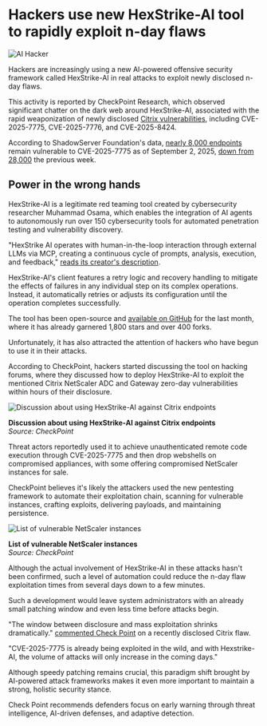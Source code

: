 # Hackers use new HexStrike-AI tool to rapidly exploit n-day flaws

![AI Hacker](https://www.bleepstatic.com/content/hl-images/2022/05/12/evil-hacker-ai.jpg)

Hackers are increasingly using a new AI-powered offensive security framework called HexStrike-AI in real attacks to exploit newly disclosed n-day flaws.

This activity is reported by CheckPoint Research, which observed significant chatter on the dark web around HexStrike-AI, associated with the rapid weaponization of newly disclosed [Citrix vulnerabilities](https://www.bleepingcomputer.com/news/security/citrix-fixes-critical-netscaler-rce-flaw-exploited-in-zero-day-attacks/), including CVE-2025-7775, CVE-2025-7776, and CVE-2025-8424.

According to ShadowServer Foundation's data, [nearly 8,000 endpoints](https://dashboard.shadowserver.org/statistics/combined/time-series/?date%5Frange=7&source=http%5Fvulnerable&source=http%5Fvulnerable6&tag=cve-2025-7775%2B&dataset=unique%5Fips&limit=100&group%5Fby=geo&stacking=stacked&auto%5Fupdate=on) remain vulnerable to CVE-2025-7775 as of September 2, 2025, [down from 28,000](https://www.bleepingcomputer.com/news/security/over-28-200-citrix-instances-vulnerable-to-actively-exploited-rce-bug/) the previous week.

## Power in the wrong hands

HexStrike-AI is a legitimate red teaming tool created by cybersecurity researcher Muhammad Osama, which enables the integration of AI agents to autonomously run over 150 cybersecurity tools for automated penetration testing and vulnerability discovery.

"HexStrike AI operates with human-in-the-loop interaction through external LLMs via MCP, creating a continuous cycle of prompts, analysis, execution, and feedback," [reads its creator's description](https://www.hexstrike.com/).

HexStrike-AI's client features a retry logic and recovery handling to mitigate the effects of failures in any individual step on its complex operations. Instead, it automatically retries or adjusts its configuration until the operation completes successfully.

The tool has been open-source and [available on GitHub](https://github.com/0x4m4/hexstrike-ai) for the last month, where it has already garnered 1,800 stars and over 400 forks.

Unfortunately, it has also attracted the attention of hackers who have begun to use it in their attacks.

According to CheckPoint, hackers started discussing the tool on hacking forums, where they discussed how to deploy HexStrike-AI to exploit the mentioned Citrix NetScaler ADC and Gateway zero-day vulnerabilities within hours of their disclosure.

![Discussion about using HexStrike-AI against Citrix endpoints](https://www.bleepstatic.com/images/news/u/1220909/2025/August/discussion.jpg)

**Discussion about using HexStrike-AI against Citrix endpoints**  
_Source: CheckPoint_

Threat actors reportedly used it to achieve unauthenticated remote code execution through CVE-2025-7775 and then drop webshells on compromised appliances, with some offering compromised NetScaler instances for sale.

CheckPoint believes it's likely the attackers used the new pentesting framework to automate their exploitation chain, scanning for vulnerable instances, crafting exploits, delivering payloads, and maintaining persistence.

![List of vulnerable NetScaler instances](https://www.bleepstatic.com/images/news/u/1220909/2025/August/netscalerlist.jpg)

**List of vulnerable NetScaler instances**  
_Source: CheckPoint_

Although the actual involvement of HexStrike-AI in these attacks hasn't been confirmed, such a level of automation could reduce the n-day flaw exploitation times from several days down to a few minutes.

Such a development would leave system administrators with an already small patching window and even less time before attacks begin.

"The window between disclosure and mass exploitation shrinks dramatically." [commented Check Point](https://blog.checkpoint.com/executive-insights/hexstrike-ai-when-llms-meet-zero-day-exploitation/) on a recently disclosed Citrix flaw.

"CVE-2025-7775 is already being exploited in the wild, and with Hexstrike-AI, the volume of attacks will only increase in the coming days."

Although speedy patching remains crucial, this paradigm shift brought by AI-powered attack frameworks makes it even more important to maintain a strong, holistic security stance.

Check Point recommends defenders focus on early warning through threat intelligence, AI-driven defenses, and adaptive detection.